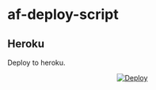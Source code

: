 # af-deploy-script

<!-- ## Railway

[![Deploy on Railway](https://railway.app/button.svg)](https://railway.app/new/template?template=)
<br> -->

## Heroku

Deploy to heroku.
<p align="center">
<a href="https://heroku.com/deploy?template=https://github.com/klboxoffice/af-deploy-script">
  <img src="https://www.herokucdn.com/deploy/button.svg" alt="Deploy">
</a>
</p>

